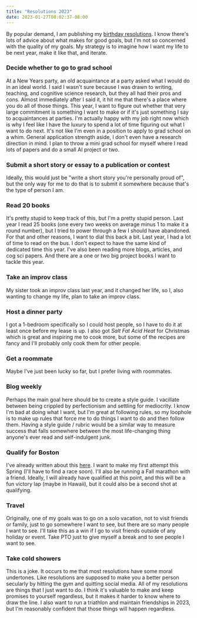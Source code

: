 ```yaml
---
title: "Resolutions 2023"
date: 2023-01-27T08:02:37-08:00
---
```


By popular demand, I am publishing my [birthday resolutions](../earnest).
I know there's lots of advice about what makes for good goals, but I'm not so concerned with the quality of my goals.
My strategy is to imagine how I want my life to be next year, make it like that, and iterate.

### Decide whether to go to grad school
At a New Years party, an old acquaintance at a party asked what I would do in an ideal world.
I said I wasn't sure because I was drawn to writing, teaching, and cognitive science research, but they all had their pros and cons.
Almost immediately after I said it, it hit me that there's a place where you do all of those things.
This year, I want to figure out whether that very large commitment is something I want to make or if it's just something I say to acquaintances at parties.
I'm actually happy with my job right now which is why I feel like I have the luxury to spend a lot of time figuring out what I want to do next.
It's not like I'm even in a position to apply to grad school on a whim.
General application strength aside, I don't even have a research direction in mind.
I plan to throw a mini grad school for myself where I read lots of papers and do a small AI project or two.

### Submit a short story or essay to a publication or contest
Ideally, this would just be "write a short story you're personally proud of", but the only way for me to do that is to submit it somewhere because that's the type of person I am.

### Read 20 books
It's pretty stupid to keep track of this, but I'm a pretty stupid person.
Last year I read 25 books (one every two weeks on average minus 1 to make it a round number), but I tried to power through a few I should have abandoned.
For that and other reasons, I want to dial this back a bit.
Last year, I had a lot of time to read on the bus.
I don't expect to have the same kind of dedicated time this year.
I've also been reading more blogs, articles, and cog sci papers.
And there are a one or two big project books I want to tackle this year.

### Take an improv class
My sister took an improv class last year, and it changed her life, so I, also wanting to change my life, plan to take an improv class.

### Host a dinner party
I got a 1-bedroom specifically so I could host people, so I have to do it at least once before my lease is up.
I also got *Salt Fat Acid Heat* for Christmas which is great and inspiring me to cook more, but some of the recipes are fancy and I'll probably only cook them for other people.

### Get a roommate
Maybe I've just been lucky so far, but I prefer living with roommates.

### Blog weekly
Perhaps the main goal here should be to create a style guide.
I vacillate between being crippled by perfectionism and settling for mediocrity.
I know I'm bad at doing what I want, but I'm great at following rules, so my loophole is to make up rules that force me to do things I want to do and then follow them.
Having a style guide / rubric would be a similar way to measure success that falls somewhere between the most life-changing thing anyone's ever read and self-indulgent junk.

### Qualify for Boston
I've already written about this [here](../marathon-2).
I want to make my first attempt this Spring (I'll have to find a race soon).
I'll also be running a Fall marathon with a friend.
Ideally, I will already have qualified at this point, and this will be a fun victory lap (maybe in Hawaii), but it could also be a second shot at qualifying.

### Travel
Originally, one of my goals was to go on a solo vacation, not to visit friends or family, just to go somewhere I want to see, but there are so many people I want to see.
I'll take this as a win if I go to visit friends outside of any holiday or event.
Take PTO just to give myself a break and to see people I want to see.

### Take cold showers
This is a joke.
It occurs to me that most resolutions have some moral undertones.
Like resolutions are supposed to make you a better person secularly by hitting the gym and quitting social media.
All of my resolutions are things that I just want to do.
I think it's valuable to make and keep promises to yourself regardless, but it makes it harder to know where to draw the line.
I also want to run a triathlon and maintain friendships in 2023, but I'm reasonably confident that those things will happen regardless.

